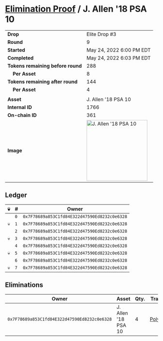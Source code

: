 # [Elimination Proof](./readme.md) / J. Allen &#039;18 PSA 10

|||
|---|---|
| **Drop** | Elite Drop #3 |
| **Round** | 9 |
| **Started** | May 24, 2022 6:00 PM EDT |
| **Completed** | May 24, 2022 6:03 PM EDT |
| **Tokens remaining before round** | 288 |
| **&nbsp;&nbsp;&nbsp;&nbsp;Per Asset** | 8 |
| **Tokens remaining after round** | 144 |
| **&nbsp;&nbsp;&nbsp;&nbsp;Per Asset** | 4 |
| | |
| **Asset** | J. Allen &#039;18 PSA 10 |
| **Internal ID** | 1766 |
| **On-chain ID** | 361 |
| **Image** | <img src="https://tcdn.blokpax.com/9648a5d9-1829-4df9-93c1-d5259178749c/277729c779ca9e96791431376ff8d12aea517259b04b035396580e4047963a8f.png" height="200" alt="J. Allen &#039;18 PSA 10" /> |

## Ledger

| 💀 | # | Owner |
| --- | --- | --- |
|  | `0` | `0x7F78689a853C1fd84E322d47590Ed8232c0e6328` |
| 💀 | `1` | `0x7F78689a853C1fd84E322d47590Ed8232c0e6328` |
|  | `2` | `0x7F78689a853C1fd84E322d47590Ed8232c0e6328` |
| 💀 | `3` | `0x7F78689a853C1fd84E322d47590Ed8232c0e6328` |
|  | `4` | `0x7F78689a853C1fd84E322d47590Ed8232c0e6328` |
| 💀 | `5` | `0x7F78689a853C1fd84E322d47590Ed8232c0e6328` |
|  | `6` | `0x7F78689a853C1fd84E322d47590Ed8232c0e6328` |
| 💀 | `7` | `0x7F78689a853C1fd84E322d47590Ed8232c0e6328` |


## Eliminations

| Owner | Asset | Qty. | Transaction |
| --- | --- | --- | --- |
| `0x7F78689a853C1fd84E322d47590Ed8232c0e6328` | J. Allen '18 PSA 10 | 4 | [Polygonscan](https://polygonscan.com/tx/0xfc038392250d673c9b2f7f2b3eddaccfd0dce7b87bc244ee6f7a859d595630ad) |
